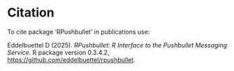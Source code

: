 # Citation

To cite package ‘RPushbullet’ in publications use:

<p>Eddelbuettel D (2025).
<em>RPushbullet: R Interface to the Pushbullet Messaging Service</em>.
R package version 0.3.4.2, <a href="https://github.com/eddelbuettel/rpushbullet">https://github.com/eddelbuettel/rpushbullet</a>. 
</p>
